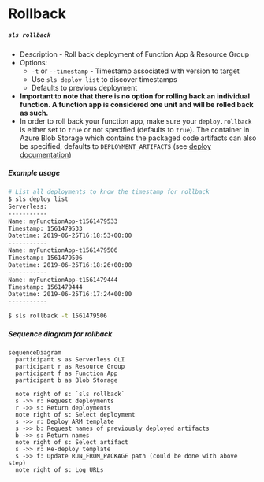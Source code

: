 # Rollback

##### `sls rollback`
- Description - Roll back deployment of Function App & Resource Group
- Options:
  - `-t` or `--timestamp` - Timestamp associated with version to target
  - Use `sls deploy list` to discover timestamps
  - Defaults to previous deployment
- **Important to note that there is no option for rolling back an individual function. A function app is considered one unit and will be rolled back as such.**
- In order to roll back your function app, make sure your `deploy.rollback` is either set to `true` or not specified (defaults to `true`). The container in Azure Blob Storage which contains the packaged code artifacts can also be specified, defaults to `DEPLOYMENT_ARTIFACTS` (see [deploy documentation](./DEPLOY.md))

##### Example usage

```bash
# List all deployments to know the timestamp for rollback
$ sls deploy list
Serverless:
-----------
Name: myFunctionApp-t1561479533 
Timestamp: 1561479533
Datetime: 2019-06-25T16:18:53+00:00
-----------
Name: myFunctionApp-t1561479506
Timestamp: 1561479506
Datetime: 2019-06-25T16:18:26+00:00
-----------
Name: myFunctionApp-t1561479444
Timestamp: 1561479444
Datetime: 2019-06-25T16:17:24+00:00
-----------

$ sls rollback -t 1561479506
```

##### Sequence diagram for rollback

```mermaid
sequenceDiagram
  participant s as Serverless CLI
  participant r as Resource Group 
  participant f as Function App
  participant b as Blob Storage

  note right of s: `sls rollback`
  s ->> r: Request deployments
  r ->> s: Return deployments
  note right of s: Select deployment
  s ->> r: Deploy ARM template
  s ->> b: Request names of previously deployed artifacts
  b ->> s: Return names
  note right of s: Select artifact
  s ->> r: Re-deploy template
  s ->> f: Update RUN_FROM_PACKAGE path (could be done with above step)
  note right of s: Log URLs
```
